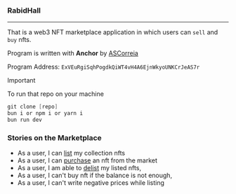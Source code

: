 ### RabidHall

---

That is a web3 NFT marketplace application in which users can `sell` and `buy` nfts.

Program is written with **Anchor** by [ASCorreia](https://github.com/ASCorreia/anchor-marketplace)

Program Address: `ExVEuRgiSqhPogdkQiWT4vH4A6EjnWkyoUNKCrJeAS7r`

> [!IMPORTANT]
> To run that repo on your machine

```cs
git clone [repo]
bun i or npm i or yarn i
bun run dev

```

### Stories on the Marketplace

- As a user, I can <ins>list</ins> my collection nfts
- As a user, I can <ins>purchase</ins> an nft from the market
- As a user, I am able to <ins>delist</ins> my listed nfts,
- As a user, I can't buy nft if the balance is not enough,
- As a user, I can't write negative prices while listing
